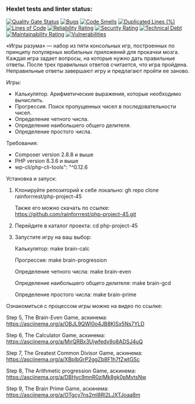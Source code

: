 ### Hexlet tests and linter status:
[![Quality Gate Status](https://sonarcloud.io/api/project_badges/measure?project=rainforrrest_php-project-45&metric=alert_status)](https://sonarcloud.io/summary/new_code?id=rainforrrest_php-project-45)
[![Bugs](https://sonarcloud.io/api/project_badges/measure?project=rainforrrest_php-project-45&metric=bugs)](https://sonarcloud.io/summary/new_code?id=rainforrrest_php-project-45)
[![Code Smells](https://sonarcloud.io/api/project_badges/measure?project=rainforrrest_php-project-45&metric=code_smells)](https://sonarcloud.io/summary/new_code?id=rainforrrest_php-project-45)
[![Duplicated Lines (%)](https://sonarcloud.io/api/project_badges/measure?project=rainforrrest_php-project-45&metric=duplicated_lines_density)](https://sonarcloud.io/summary/new_code?id=rainforrrest_php-project-45)
[![Lines of Code](https://sonarcloud.io/api/project_badges/measure?project=rainforrrest_php-project-45&metric=ncloc)](https://sonarcloud.io/summary/new_code?id=rainforrrest_php-project-45)
[![Reliability Rating](https://sonarcloud.io/api/project_badges/measure?project=rainforrrest_php-project-45&metric=reliability_rating)](https://sonarcloud.io/summary/new_code?id=rainforrrest_php-project-45)
[![Security Rating](https://sonarcloud.io/api/project_badges/measure?project=rainforrrest_php-project-45&metric=security_rating)](https://sonarcloud.io/summary/new_code?id=rainforrrest_php-project-45)
[![Technical Debt](https://sonarcloud.io/api/project_badges/measure?project=rainforrrest_php-project-45&metric=sqale_index)](https://sonarcloud.io/summary/new_code?id=rainforrrest_php-project-45)
[![Maintainability Rating](https://sonarcloud.io/api/project_badges/measure?project=rainforrrest_php-project-45&metric=sqale_rating)](https://sonarcloud.io/summary/new_code?id=rainforrrest_php-project-45)
[![Vulnerabilities](https://sonarcloud.io/api/project_badges/measure?project=rainforrrest_php-project-45&metric=vulnerabilities)](https://sonarcloud.io/summary/new_code?id=rainforrrest_php-project-45)

«Игры разума» — набор из пяти консольных игр, построенных по принципу популярных мобильных приложений для прокачки мозга. Каждая игра задает вопросы, на которые нужно дать правильные ответы. После трех правильных ответов считается, что игра пройдена. Неправильные ответы завершают игру и предлагают пройти ее заново. 

Игры:

- Калькулятор. Арифметические выражения, которые необходимо вычислить.
- Прогрессия. Поиск пропущенных чисел в последовательности чисел.
- Определение четного числа.
- Определение наибольшего общего делителя.
- Определение простого числа.

 Требования:
 - Composer version 2.8.8 и выше
 - PHP version 8.3.6 и выше
 - wp-cli/php-cli-tools": "^0.12.6

Установка и запуск:

1) Клонируйте репозиторий к себе локально: gh repo clone rainforrrest/php-project-45

   Также его можно скачать по ссылке: https://github.com/rainforrrest/php-project-45.git

2) Перейдите в каталог проекта: cd php-project-45

3) Запустите игру на ваш выбор:

    Калькулятор: make brain-calc
    
    Прогрессия: make brain-progression
    
    Определение четного числа: make brain-even
    
    Определение наибольшего общего делителя: make brain-gcd
    
    Определение простого числа: make brain-prime


Ознакомиться с процессом игры можно на видео по ссылке:


Step 5, The Brain-Even Game, аскинема: https://asciinema.org/a/OBJL9QWl0o4JB8KISx5Ns7YLD

Step 6, The Calculator Game, аскинема: https://asciinema.org/a/MirQRBx3Ujwfedv9o8ADSJ4uQ

Step 7, The Greatest Common Divisor Game, аскинема: https://asciinema.org/a/XBplbGrP2ggZb8F1h7fZwtGSc

Step 8, The Arithmetic progression Game, аскинема: https://asciinema.org/a/DBHyc9mnR0zjMk8gk0pMvtsNw

Step 9, The Brain Prime Game, аскинема: https://asciinema.org/a/OTgcy7ns2ml8Rl2LJXTJoaa8m
